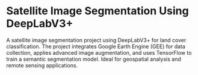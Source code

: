# Satellite Image Segmentation Using DeepLabV3+
A satellite image segmentation project using DeepLabV3+ for land cover classification. The project integrates Google Earth Engine (GEE) for data collection, applies advanced image augmentation, and uses TensorFlow to train a semantic segmentation model. Ideal for geospatial analysis and remote sensing applications.

